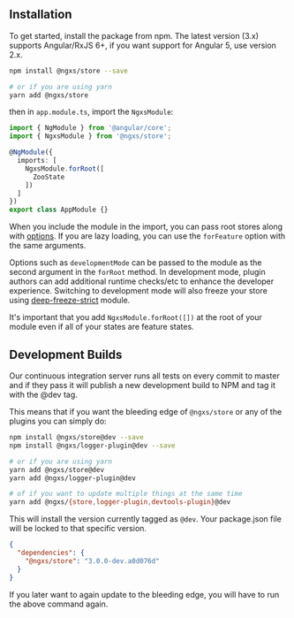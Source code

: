 ## Installation

To get started, install the package from npm. The latest version (3.x) supports Angular/RxJS 6+, if you want support for Angular 5, use version 2.x.

```bash
npm install @ngxs/store --save

# or if you are using yarn
yarn add @ngxs/store
```

then in `app.module.ts`, import the `NgxsModule`:

```ts
import { NgModule } from '@angular/core';
import { NgxsModule } from '@ngxs/store';

@NgModule({
  imports: [
    NgxsModule.forRoot([
      ZooState
    ])
  ]
})
export class AppModule {}
```

When you include the module in the import, you can pass root stores along with [options](../advanced/options.md).
If you are lazy loading, you can use the `forFeature` option with the same arguments.

Options such as `developmentMode` can be passed to the module as the second argument in the `forRoot` method.
In development mode, plugin authors can add additional runtime checks/etc to enhance the developer experience. Switching
to development mode will also freeze your store using [deep-freeze-strict](https://www.npmjs.com/package/deep-freeze-strict)
module.

It's important that you add `NgxsModule.forRoot([])` at the root of your module even if
all of your states are feature states.

## Development Builds

Our continuous integration server runs all tests on every commit to master and if they pass it will publish a new development build to NPM and tag it with the @dev tag.

This means that if you want the bleeding edge of `@ngxs/store` or any of the plugins you can simply do:

```bash
npm install @ngxs/store@dev --save
npm install @ngxs/logger-plugin@dev --save

# or if you are using yarn
yarn add @ngxs/store@dev
yarn add @ngxs/logger-plugin@dev

# of if you want to update multiple things at the same time
yarn add @ngxs/{store,logger-plugin,devtools-plugin}@dev
```

This will install the version currently tagged as `@dev`.
Your package.json file will be locked to that specific version.

```json
{
  "dependencies": {
    "@ngxs/store": "3.0.0-dev.a0d076d"
  }
}
```

If you later want to again update to the bleeding edge, you will have to run the above command again.
